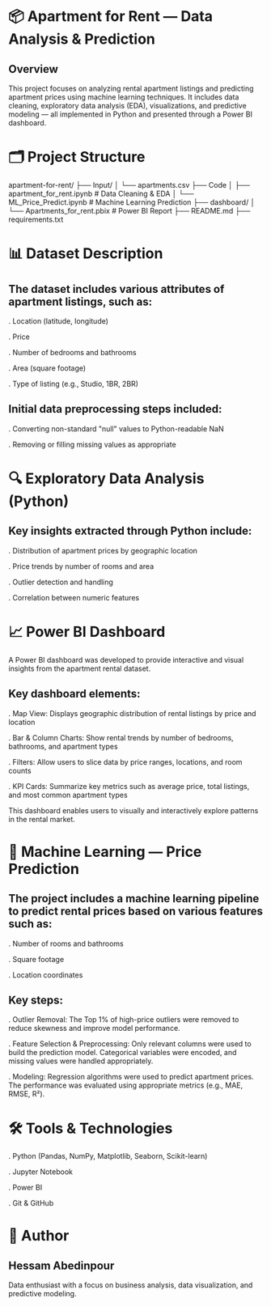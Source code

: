# 📦 Apartment for Rent — Data Analysis & Prediction
## Overview
This project focuses on analyzing rental apartment listings and predicting apartment prices using machine learning techniques. It includes data cleaning, exploratory data analysis (EDA), visualizations, and predictive modeling — all implemented in Python and presented through a Power BI dashboard.

# 🗂️ Project Structure

apartment-for-rent/
├── Input/
│   └── apartments.csv
├── Code
│   ├── apartment_for_rent.ipynb       # Data Cleaning & EDA
│   └── ML_Price_Predict.ipynb         # Machine Learning Prediction
├── dashboard/
│   └── Apartments_for_rent.pbix       # Power BI Report
├── README.md
├── requirements.txt


# 📊 Dataset Description
## The dataset includes various attributes of apartment listings, such as:

. Location (latitude, longitude)

. Price

. Number of bedrooms and bathrooms

. Area (square footage)

. Type of listing (e.g., Studio, 1BR, 2BR)

## Initial data preprocessing steps included:

. Converting non-standard "null" values to Python-readable NaN

. Removing or filling missing values as appropriate

# 🔍 Exploratory Data Analysis (Python)
## Key insights extracted through Python include:

. Distribution of apartment prices by geographic location

. Price trends by number of rooms and area

. Outlier detection and handling

. Correlation between numeric features

# 📈 Power BI Dashboard
A Power BI dashboard was developed to provide interactive and visual insights from the apartment rental dataset.

## Key dashboard elements:

. Map View: Displays geographic distribution of rental listings by price and location

. Bar & Column Charts: Show rental trends by number of bedrooms, bathrooms, and apartment types

. Filters: Allow users to slice data by price ranges, locations, and room counts

. KPI Cards: Summarize key metrics such as average price, total listings, and most common apartment types

This dashboard enables users to visually and interactively explore patterns in the rental market.

# 🤖 Machine Learning — Price Prediction
## The project includes a machine learning pipeline to predict rental prices based on various features such as:

. Number of rooms and bathrooms

. Square footage

. Location coordinates

## Key steps:

. Outlier Removal: The Top 1% of high-price outliers were removed to reduce skewness and improve model performance.

. Feature Selection & Preprocessing: Only relevant columns were used to build the prediction model. Categorical variables were encoded, and missing values were handled appropriately.

. Modeling: Regression algorithms were used to predict apartment prices. The performance was evaluated using appropriate metrics (e.g., MAE, RMSE, R²).

# 🛠️ Tools & Technologies
. Python (Pandas, NumPy, Matplotlib, Seaborn, Scikit-learn)

. Jupyter Notebook

. Power BI

. Git & GitHub

# 📌 Author
## Hessam Abedinpour
Data enthusiast with a focus on business analysis, data visualization, and predictive modeling.
